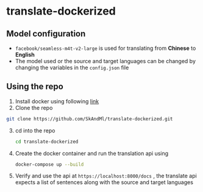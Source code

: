 # translate-dockerized

## Model configuration
- `facebook/seamless-m4t-v2-large` is used for translating from **Chinese** to **English**
- The model used or the source and target languages can be changed by changing the variables in the `config.json` file

## Using the repo
1. Install docker using following [link](https://docs.docker.com/engine/install/)
2. Clone the repo
```bash
git clone https://github.com/SkAndMl/translate-dockerized.git 
```
3. cd into the repo
   ```bash
   cd translate-dockerized
   ```
4. Create the docker container and run the translation api using
   ```bash
   docker-compose up --build
   ```
5. Verify and use the api at `https://localhost:8000/docs` , the translate api expects a list of sentences along with the source and target languages
